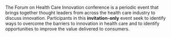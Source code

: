 The Forum on Health Care Innovation conference is a periodic event that brings together thought leaders from across the health care industry to discuss innovation.  Participants in this **invitation-only** event seek to identify ways to overcome the barriers to innovation in health care and to identify opportunities to improve the value delivered to consumers.
